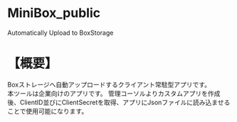 # MiniBox_public
Automatically Upload to BoxStorage


# 【概要】
Boxストレージへ自動アップロードするクライアント常駐型アプリです。<br>
本ツールは企業向けのアプリです。
管理コーソルよりカスタムアプリを作成後、ClientID並びにClientSecretを取得、アプリにJsonファイルに読み込ませることで使用可能になります。

